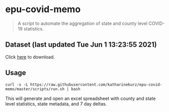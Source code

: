 # epu-covid-memo

> A script to automate the aggregation of state and county level COVID-19 statistics.

<!-- tmpl start -->

## Dataset (last updated Tue Jun  1 13:23:55 2021)

Click [here](https://covid-artifacts.s3.amazonaws.com/records/2021-6-1-132354-covid_artifact.xls) to download.

<!-- tmpl end -->

## Usage

```
curl -s -L https://raw.githubusercontent.com/katharinekurz/epu-covid-memo/master/scripts/run.sh | bash
```

This will generate and open an excel spreadsheet with county and state level statistics, state metadata, and 7 day deltas.